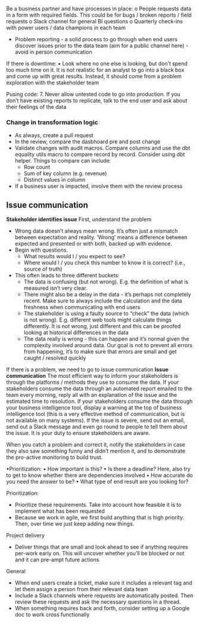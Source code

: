 Be a business partner and have processes in place:
o	People requests data in a form with required fields. This could be for bugs / broken reports / field requests 
o	Slack channel for general BI questions
o	Quarterly check-ins with power users / data champions in each team
- Problem reporting - a solid process to go through when end users discover issues prior to the data team (aim for a public channel here) - avoid in person communication 

If there is downtime: 
•	Look where no one else is looking, but don’t spend too much time on it. It is not realistic for an analyst to go into a black box and come up with great results. Instead, it should come from a problem exploration with the stakeholder team 

Pusing code:
7.	Never allow untested code to go into production. If you don’t have existing reports to replicate, talk to the end user and ask about their feelings of the data 

### Change in transformation logic 
- As always, create a pull request
- In the review, compare the dasbhoard pre and post change 
- Validate changes with audit macros. Compare columns and use the dbt equality utils macro to compare record by record. Consider using dbt helper. Things to compare can include: 
    - Row count
    - Sum of key column (e.g. revenue)
    - Distinct values in column 
- If a business user is impacted, involve them with the review process



## Issue communication 
**Stakeholder identifies issue**
First, understand the problem

- Wrong data doesn’t always mean wrong. It’s often just a mismatch between expectation and reality. ‘Wrong’ means a difference between expected and presented or with both, backed up with evidence. 
- Begin with questions. 
    - What results would I / you expect to see?
    - Where would I / you check this number to know it is correct? (i.e., source of truth)
- This often leads to three different buckets: 
    - The data is confusing (but not wrong). E.g. the definition of what is measured isn’t very clear. 
    - There might also be a delay in the data - it’s perhaps not completely recent. Make sure to always include the calculation and the data freshness when communicating with end users 
    - The stakeholder is using a faulty source to “check” the data (which is not wrong). E.g. different web tools might calculate things differently. It is not wrong, just different and this can be proofed looking at historical differences in the data 
    - The data really is wrong - this can happen and it’s normal given the complexity involved around data. Our goal is not to prevent all errors from happening, it’s to make sure that errors are small and get caught / resolved quickly 

If there is a problem, we need to go to issue communication
**Issue communication**
The most efficient way to inform your stakeholders is through the platforms / methods they use to consume the data. If your stakeholders consume the data through an automated report emailed to the team every morning, reply all with an explanation of the issue and the estimated time to resolution. If your stakeholders consume the data through your business intelligence tool, display a warning at the top of business intelligence tool (this is a very effective method of communication, but is not available on many systems). If the issue is severe, send out an email, send out a Slack message and even go round to people to tell them about the issue. It is your duty to ensure stakeholders are aware. 

When you catch a problem and correct it, notify the stakeholders in case they also saw something funny and didn’t mention it, and to demonstrate the pro-active monitoring to build trust.





•Prioritization: 
•	How important is this?
•	Is there a deadline? Here, also try to get to know whether there are dependencies involved 
•	How accurate do you need the answer to be?
•	What type of end result are you looking for?


Prioritization:
-	Prioritize these requirements. Take into account how feasible it is to implement what has been requested  
-	Because we work in agile, we first build anything that is high priority. Then, over time we just keep adding new things. 


Project delivery 
-	Deliver things that are small and look ahead to see if anything requires per-work early on. This will uncover whether you’ll be blocked or not and it can pre-ampt future actions



General

-	When end users create a ticket, make sure it includes a relevant tag and let them assign a person from their relevant data team 
-	Include a Slack channels where requests are automatically posted. Then review these requests and ask the necessary questions in a thread. 
-	When something requires back and forth, consider setting up a Google doc to work cross functionally